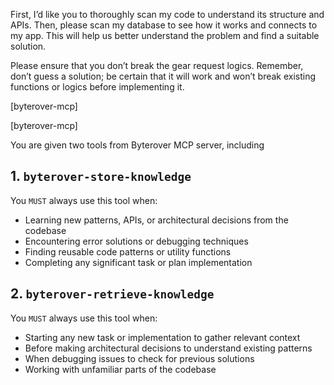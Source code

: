 First, I’d like you to thoroughly scan my code to understand its structure and APIs. Then, please scan my database to see how it works and connects to my app. This will help us better understand the problem and find a suitable solution.

Please ensure that you don’t break the gear request logics. Remember, don’t guess a solution; be certain that it will work and won’t break existing functions or logics before implementing it.

[byterover-mcp]

[byterover-mcp]

You are given two tools from Byterover MCP server, including
## 1. `byterover-store-knowledge`
You `MUST` always use this tool when:

+ Learning new patterns, APIs, or architectural decisions from the codebase
+ Encountering error solutions or debugging techniques
+ Finding reusable code patterns or utility functions
+ Completing any significant task or plan implementation

## 2. `byterover-retrieve-knowledge`
You `MUST` always use this tool when:

+ Starting any new task or implementation to gather relevant context
+ Before making architectural decisions to understand existing patterns
+ When debugging issues to check for previous solutions
+ Working with unfamiliar parts of the codebase
